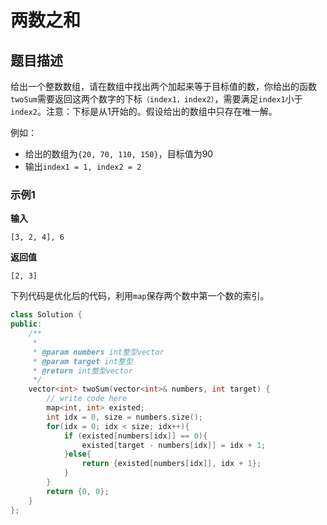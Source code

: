 # 两数之和

## 题目描述

给出一个整数数组，请在数组中找出两个加起来等于目标值的数，你给出的函数```twoSum```需要返回这两个数字的下标```（index1，index2）```，需要满足```index1```小于```index2```。注意：下标是从$1$开始的。假设给出的数组中只存在唯一解。

例如：
- 给出的数组为```{20, 70, 110, 150}```，目标值为$90$
- 输出```index1 = 1, index2 = 2```

### 示例1

**输入**
```
[3, 2, 4], 6
```
**返回值**
```
[2, 3]
```

下列代码是优化后的代码，利用```map```保存两个数中第一个数的索引。


```C++
class Solution {
public:
    /**
     * 
     * @param numbers int整型vector 
     * @param target int整型 
     * @return int整型vector
     */
    vector<int> twoSum(vector<int>& numbers, int target) {
        // write code here
        map<int, int> existed;
        int idx = 0, size = numbers.size();
        for(idx = 0; idx < size; idx++){
            if (existed[numbers[idx]] == 0){
                existed[target - numbers[idx]] = idx + 1;
            }else{
                return {existed[numbers[idx]], idx + 1};
            }
        }
        return {0, 0};
    }
};
```